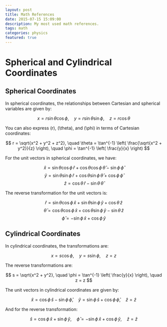 ```yaml
---
layout: post
title: Math References
date: 2015-07-15 15:09:00
description: My most used math references.
tags: math
categories: physics
featured: true
---
```

# Spherical and Cylindrical Coordinates

## Spherical Coordinates

In spherical coordinates, the relationships between Cartesian and spherical variables are given by:

$$
x = r \sin \theta \cos \phi, \quad y = r \sin \theta \sin \phi, \quad z = r \cos \theta
$$

You can also express \(r\), \(\theta\), and \(\phi\) in terms of Cartesian coordinates:

$$
r = \sqrt{x^2 + y^2 + z^2}, \quad \theta = \tan^{-1} \left( \frac{\sqrt{x^2 + y^2}}{z} \right), \quad \phi = \tan^{-1} \left( \frac{y}{x} \right)
$$

For the unit vectors in spherical coordinates, we have:

$$
\hat{x} = \sin \theta \cos \phi \, \hat{r} + \cos \theta \cos \phi \, \hat{\theta} - \sin \phi \, \hat{\phi}
$$
$$
\hat{y} = \sin \theta \sin \phi \, \hat{r} + \cos \theta \sin \phi \, \hat{\theta} + \cos \phi \, \hat{\phi}
$$
$$
\hat{z} = \cos \theta \, \hat{r} - \sin \theta \, \hat{\theta}
$$

The reverse transformation for the unit vectors is:

$$
\hat{r} = \sin \theta \cos \phi \, \hat{x} + \sin \theta \sin \phi \, \hat{y} + \cos \theta \, \hat{z}
$$
$$
\hat{\theta} = \cos \theta \cos \phi \, \hat{x} + \cos \theta \sin \phi \, \hat{y} - \sin \theta \, \hat{z}
$$
$$
\hat{\phi} = -\sin \phi \, \hat{x} + \cos \phi \, \hat{y}
$$

## Cylindrical Coordinates

In cylindrical coordinates, the transformations are:

$$
x = s \cos \phi, \quad y = s \sin \phi, \quad z = z
$$

The reverse transformations are:

$$
s = \sqrt{x^2 + y^2}, \quad \phi = \tan^{-1} \left( \frac{y}{x} \right), \quad z = z
$$

The unit vectors in cylindrical coordinates are given by:

$$
\hat{x} = \cos \phi \, \hat{s} - \sin \phi \, \hat{\phi}, \quad \hat{y} = \sin \phi \, \hat{s} + \cos \phi \, \hat{\phi}, \quad \hat{z} = \hat{z}
$$

And for the reverse transformation:

$$
\hat{s} = \cos \phi \, \hat{x} + \sin \phi \, \hat{y}, \quad \hat{\phi} = -\sin \phi \, \hat{x} + \cos \phi \, \hat{y}, \quad \hat{z} = \hat{z}
$$
